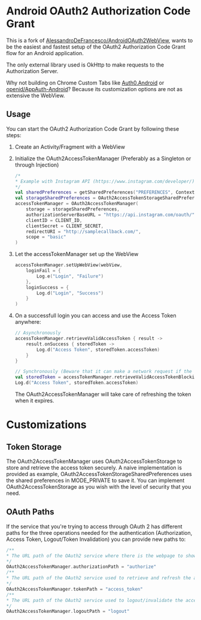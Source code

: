 # Android OAuth2 Authorization Code Grant

This is a fork of [AlessandroDeFrancesco/AndroidOAuth2WebView](https://github.com/AlessandroDeFrancesco/AndroidOAuth2WebView), wants to be the easiest and fastest setup of the OAuth2 Authorization Code Grant flow for an Android application.

The only external library used is OkHttp to make requests to the Authorization Server.

Why not building on Chrome Custom Tabs like [Auth0.Android](https://github.com/auth0/Auth0.Android) or [openid/AppAuth-Android](https://github.com/openid/AppAuth-Android)? Because its customization options are not as extensive the WebView.

## Usage

You can start the OAuth2 Authorization Code Grant by following these steps:

1. Create an Activity/Fragment with a WebView
2. Initialize the OAuth2AccessTokenManager (Preferably as a Singleton or through Injection)
    ```kotlin
    /*
    * Example with Instagram API (https://www.instagram.com/developer/)
    */
    val sharedPreferences = getSharedPreferences("PREFERENCES", Context.MODE_PRIVATE)
    val storageSharedPreferences = OAuth2AccessTokenStorageSharedPreferences(sharedPreferences)
    accessTokenManager = OAuth2AccessTokenManager(
        storage = storageSharedPreferences,
        authorizationServerBaseURL = "https://api.instagram.com/oauth/",
        clientID = CLIENT_ID,
        clientSecret = CLIENT_SECRET,
        redirectURI = "http://samplecallback.com/",
        scope = "basic"
    )
    ```
3. Let the accessTokenManager set up the WebView
    ```kotlin
    accessTokenManager.setUpWebView(webView,
        loginFail = {
            Log.e("Login", "Failure")
        },
        loginSuccess = {
            Log.d("Login", "Success")
        }
    )
    ```
4. On a successfull login you can access and use the Access Token anywhere:
    ```kotlin
    // Asynchronously
    accessTokenManager.retrieveValidAccessToken { result ->
        result.onSuccess { storedToken ->
            Log.d("Access Token", storedToken.accessToken)
        }
    }
    ```

    ```kotlin
    // Synchronously (Beware that it can make a network request if the token is expired and can crash the app if it is made in the UI Thread)
    val storedToken = accessTokenManager.retrieveValidAccessTokenBlocking()
    Log.d("Access Token", storedToken.accessToken)
    ```
    The OAuth2AccessTokenManager will take care of refreshing the token when it expires.

# Customizations

## Token Storage

The OAuth2AccessTokenManager uses OAuth2AccessTokenStorage to store and retrieve the access token securely. A naive implementation is provided as example, OAuth2AccessTokenStorageSharedPreferences uses the shared preferences in MODE_PRIVATE to save it. You can implement OAuth2AccessTokenStorage as you wish with the level of security that you need.

## OAuth Paths

If the service that you're trying to access through OAuth 2 has different paths for the three operations needed for the authentication (Authorization, Access Token, Logout/Token Invalidation) you can provide new paths to:

```kotlin
/**
* The URL path of the OAuth2 service where there is the webpage to show to user
*/
OAuth2AccessTokenManager.authorizationPath = "authorize"
/**
* The URL path of the OAuth2 service used to retrieve and refresh the access token
*/
OAuth2AccessTokenManager.tokenPath = "access_token"
/**
* The URL path of the OAuth2 service used to logout/invalidate the access token
*/
OAuth2AccessTokenManager.logoutPath = "logout"
```
